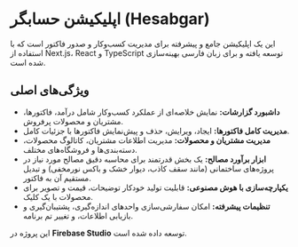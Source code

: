 # اپلیکیشن حسابگر (Hesabgar)

این یک اپلیکیشن جامع و پیشرفته برای مدیریت کسب‌وکار و صدور فاکتور است که با استفاده از Next.js، React و TypeScript توسعه یافته و برای زبان فارسی بهینه‌سازی شده است.

## ویژگی‌های اصلی

- **داشبورد گزارشات:** نمایش خلاصه‌ای از عملکرد کسب‌وکار شامل درآمد، فاکتورها، مشتریان و محصولات پرفروش.
- **مدیریت کامل فاکتورها:** ایجاد، ویرایش، حذف و پیش‌نمایش فاکتورها با جزئیات کامل.
- **مدیریت مشتریان و محصولات:** مدیریت اطلاعات مشتریان، کاتالوگ محصولات، دسته‌بندی‌ها و فروشگاه‌های مختلف.
- **ابزار برآورد مصالح:** یک بخش قدرتمند برای محاسبه دقیق مصالح مورد نیاز در پروژه‌های ساختمانی (مانند سقف کاذب، دیوار خشک و باکس نورمخفی) و تبدیل مستقیم آن به فاکتور.
- **یکپارچه‌سازی با هوش مصنوعی:** قابلیت تولید خودکار توضیحات، قیمت و تصویر برای محصولات با یک کلیک.
- **تنظیمات پیشرفته:** امکان سفارشی‌سازی واحدهای اندازه‌گیری، پشتیبان‌گیری و بازیابی اطلاعات، و تغییر تم برنامه.

این پروژه در **Firebase Studio** توسعه داده شده است.
